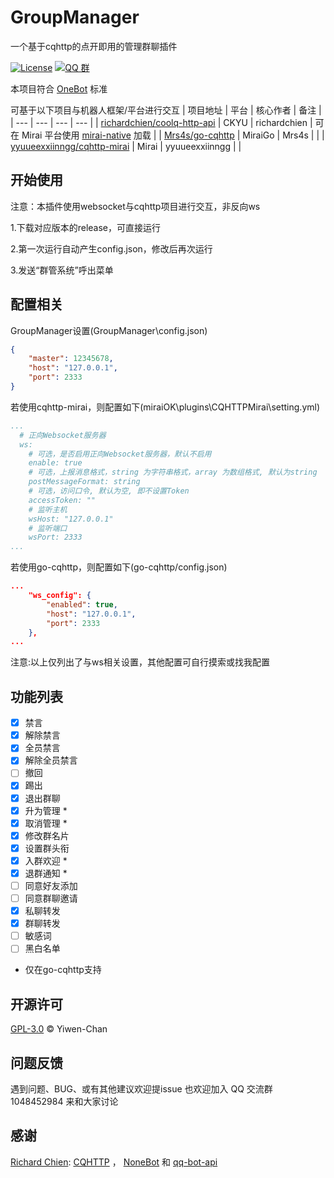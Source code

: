 # GroupManager
一个基于cqhttp的点开即用的管理群聊插件

[![License](https://img.shields.io/github/license/Yiwen-Chan/GroupManagerBot.svg)](https://raw.githubusercontent.com/Yiwen-Chan/GroupManagerBot/master/LICENSE)
[![QQ 群](https://img.shields.io/badge/qq%E7%BE%A4-1048452984-green.svg)](https://jq.qq.com/?_wv=1027&k=QMb7x1mM)

本项目符合 [OneBot](https://github.com/howmanybots/onebot) 标准

可基于以下项目与机器人框架/平台进行交互
| 项目地址 | 平台 | 核心作者 | 备注 |
| --- | --- | --- | --- |
| [richardchien/coolq-http-api](https://github.com/richardchien/coolq-http-api) | CKYU | richardchien | 可在 Mirai 平台使用 [mirai-native](https://github.com/iTXTech/mirai-native) 加载 |
| [Mrs4s/go-cqhttp](https://github.com/Mrs4s/go-cqhttp) | MiraiGo | Mrs4s |  |
| [yyuueexxiinngg/cqhttp-mirai](https://github.com/yyuueexxiinngg/cqhttp-mirai) | Mirai | yyuueexxiinngg |  |

## 开始使用

注意：本插件使用websocket与cqhttp项目进行交互，非反向ws

1.下载对应版本的release，可直接运行

2.第一次运行自动产生config.json，修改后再次运行

3.发送“群管系统”呼出菜单

## 配置相关

GroupManager设置(GroupManager\config.json)
```json
{
	"master": 12345678,
	"host": "127.0.0.1",
	"port": 2333
}
```
若使用cqhttp-mirai，则配置如下(miraiOK\plugins\CQHTTPMirai\setting.yml)
```yaml
...
  # 正向Websocket服务器
  ws:
    # 可选，是否启用正向Websocket服务器，默认不启用
    enable: true
    # 可选，上报消息格式，string 为字符串格式，array 为数组格式, 默认为string
    postMessageFormat: string
    # 可选，访问口令, 默认为空, 即不设置Token
    accessToken: ""
    # 监听主机
    wsHost: "127.0.0.1"
    # 监听端口
    wsPort: 2333
...
```
若使用go-cqhttp，则配置如下(go-cqhttp/config.json)
```json
...
	"ws_config": {
		"enabled": true,
		"host": "127.0.0.1",
		"port": 2333
	},
...
```
注意:以上仅列出了与ws相关设置，其他配置可自行摸索或找我配置
## 功能列表
- [x] 禁言
- [x] 解除禁言
- [x] 全员禁言
- [x] 解除全员禁言
- [ ] 撤回
- [x] 踢出
- [x] 退出群聊
- [x] 升为管理 *
- [x] 取消管理 *
- [x] 修改群名片
- [x] 设置群头衔
- [x] 入群欢迎 *
- [x] 退群通知 *
- [ ] 同意好友添加
- [ ] 同意群聊邀请
- [x] 私聊转发
- [x] 群聊转发
- [ ] 敏感词
- [ ] 黑白名单

* 仅在go-cqhttp支持

## 开源许可

[GPL-3.0](https://raw.githubusercontent.com/Yiwen-Chan/GroupManagerBot/master/LICENSE) © Yiwen-Chan

## 问题反馈

遇到问题、BUG、或有其他建议欢迎提issue
也欢迎加入 QQ 交流群 1048452984 来和大家讨论

## 感谢

[Richard Chien](https://github.com/richardchien): [CQHTTP](https://github.com/richardchien/coolq-http-api) ， [NoneBot](https://github.com/nonebot/nonebot) 和 [qq-bot-api](https://github.com/catsworld/qq-bot-api)
